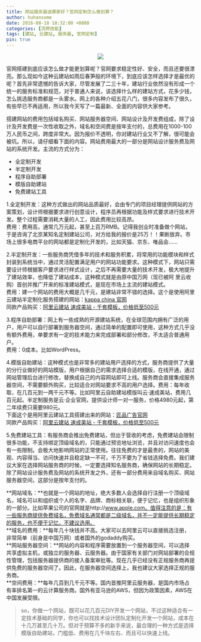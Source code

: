 ```yaml
---
title: 网站服务器选哪家好？官网定制怎么做划算？
author: huhansome
date: 2016-08-18 18:32:00 +0800
categories: [流弊技能]
tags: [建站, 云建站, 服务器, 官网定制]
pin: true
---
```



<center style="margin-bottom:10px;"><a target="_blank"  href="https://ac.aliyun.com/application/webdesign/sumei?source=5176.11533457&userCode=j6bryttg"><img src="https://s1.ax1x.com/2020/07/13/UJjSEj.jpg" /></a></center>

官网搭建到底应该怎么做才能更划算呢？官网要求稳定性好、安全，而且还要很漂亮。那么现如今这种云建站如雨后春笋般的环境下，到底应该怎样选择才是最优的呢？首先非常遗憾的告诉大家，尽管发展了二三十年，建站行业依然没有形成一个统一的服务标准和规范，对于普通人来说，该选择什么样的建站方式，花多少钱，怎么挑选服务商都是一头雾水。网上的各种介绍五花八门，很多内容发布了很久，有些早已不再适用，所以我今天写了一篇最新、全面的内容供大家参考。

搭建网站的费用包括域名购买、网站服务器空间、网站设计及开发费组成，除了设计及开发费是一次性收取之外，域名和空间费是按年支付的，总费用在1000-100万人民币之间，跨度非常大。因为报价不透明，你对建站行业又不了解，很可能会被坑。所以，请仔细看下面的内容。网站费用最大的一部分是网站设计服务费及网站的系统开发。主流的方式分为：

- 全定制开发
- 半定制开发
- 程序自助部署
- 模版自助建站
- 免费建站工具

1.全定制开发：这种方式做出的网站品质最好，会由专门的项目经理提供网站的方案策划，设计师根据要求进行创意设计，程序员再根据功能及样式要求进行技术开发。整个过程需要消耗大量的人工，因此费用比较高昂。<br/>费用：费用高，通常几万元起，甚至上百万RMB。记得我创业时准备做个网站，于是咨询了北京某知名定制建站公司，对方给我的报价是25万！！果断放弃。市场上很多电商平台的网站都是定制化开发的，比如天猫、京东、唯品会……

2.半定制开发：一些服务商凭借多年的技术和服务积累，将常用的功能模块和样式封装到系统当中，通过灵活配置满足用户的网站功能要求。这种模式下，网站只需要设计师根据客户要求进行样式设计，之后不再需要大量的技术开发，极大地提升了建站效率，也降低了建站成本，这种模式就是由原中国万网（现已被阿
里云收购）首创并推广开来的标准建站模式，是现在市场上主流的建站模式。<br/>费用：建一个网站的费用大概是几千元，是建站非常不错的选择。这个是使用阿里云建站半定制化服务搭建的网站：<a target="_blank"  href="http://www.kappa.com.cn/">kappa china 官网</a><br/>
同款产品购买：<a target="_blank"  href="https://ac.aliyun.com/application/webdesign/sumei?source=5176.11533457&userCode=j6bryttg">阿里云建站 速成美站 - 千套模板，价格低至500元</a>

3.程序自助部署：网上有一些成熟的开源建站系统，在全球范围内拥有广泛的用户，用户可以自行部署到服务器空间，通过简单的配置即可使用，这种方式几乎没有额外费用，单要求有一定的技术能力来完成部署和部分修改，不太适合普通用户。<br/>费用：0成本。比如WordPress。


4.模版自助建站：这种模式也是非常多的建站用户选择的方式，服务商提供了大量的分行业做好的网站模版，用户根据自己的需求选择合适的模版，在线开通，通过网站管理后台进行修改，替换成自己的内容网站即可上线。服务商会直接集成服务器空间，不需要额外购买，比较适合对网站要求不高的用户选择。费用：每年收取，在几百元到一两千元不等。比如阿里云自助建站模版叫云·速成美站，费用几百元起。半定制服务是云·企业官网，提供设计师一对一服务，价格4980元起，第二年续费只需要980元。<br/>
下面这个是用阿里云建站工具搭建出来的网站：<a target="_blank"  href="https://www.jiangpin8.com">匠品广告官网</a><br/>
同款产品购买：<a target="_blank"  href="https://ac.aliyun.com/application/webdesign/sumei?source=5176.11533457&userCode=j6bryttg">阿里云建站 速成美站 - 千套模板，价格低至500元</a>


5.免费建站工具：有服务商会推出免费建站，但出于营收的考虑，免费建站会限制很多功能，不支持绑定顶级域名的，只能通过预览地址浏览，并且对访问速度也会有一些限制。会极大地影响网站的正常使用。往往免费的才是最贵的，网站的美观、内容得当、访问快速并且稳定缺一不可，千万不要为了省钱选择免费。我们建议大家在选择网站服务商的时候，一定要选择知名服务商，确保网站的长期稳定。除了网站设计服务费及网站的系统开发之外，还有一部分费用来自域名购买、网站服务器空间，这部分是按年支付的。

**网站域名：**也就是一个网站的地址，绝大多数人会选择自行注册一个顶级域名，域名可以和组织或个人的名字、品牌、商标相关联，便于记忆，也是组织形象的一部分。比如苹果公司的官网就是http://www.apple.com。值得注意的是：有一些服务商提供免费域名，免费域名通常都是二级域名，并不一定能提供长期稳定的服务，也不便于记忆，不建议选用。<br/>
**域名的费用：**每年几十块钱并不高。大家可以去阿里云可以直接挑选注册，非常简单（前身是中国万网）或者国外的godaddy购买。<br/>
**网站服务器空间：**网站的内容和程序需要放置到一个服务器空间，可以选择共享虚拟主机，或独立的服务器、云服务器。由于国家有关部门对网站部署的合规性管理，包括服务器提供商的接入备案审批等。现在几乎已经没有正规服务商再提供免费的服务器空间了。因此，在服务器空间选择上，我也建议大家选择正规的服务商。<br/>
**空间费用：**每年几百到几千元不等。国内首推阿里云服务器，是国内市场占有率排名第一的云计算服务商。国外有亚马逊的AWS，但因为政策因素，AWS在中国发展受限。

> so，你做一个网站，既可以花几百元DIY开发一个网站，不过这种适合有一定技术基础的同学，你也可以找技术设计团队定制化开发一个网站，成本在十几万甚至几十万。但对于预算不多的新手来说，最合理的一种方式是选择模版自助建站，门槛低、费用在几千块左右、而且可以快速上线。

